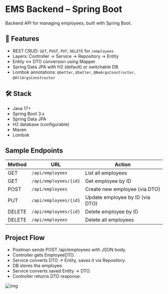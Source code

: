# EMS Backend – Spring Boot

Backend API for managing employees, built with Spring Boot.

## 🚀 Features

- REST CRUD: `GET`, `POST`, `PUT`, `DELETE` for `/employees`
- Layers: Controller → Service → Repository → Entity
- Entity ↔ DTO conversion using Mapper
- Spring Data JPA with H2 (default) or switchable DB
- Lombok annotations: `@Getter`, `@Setter`, `@NoArgsConstructor`, `@AllArgsConstructor`

## 🛠 Stack

- Java 17+
- Spring Boot 3.x
- Spring Data JPA
- H2 database (configurable)
- Maven
- Lombok

## Sample Endpoints

| Method | URL                   | Action                              |
|--------|-----------------------|--------------------------------------|
| GET    | `/api/employees`      | List all employees                   |
| GET    | `/api/employees/{id}` | Get employee by ID                   |
| POST   | `/api/employees`      | Create new employee (via DTO)        |
| PUT    | `/api/employees/{id}` | Update employee by ID (via DTO)      |
| DELETE | `/api/employees/{id}` | Delete employee by ID                |
| DELETE | `/api/employees`      | Delete all employees                 |

## Project Flow

- Postman sends POST /api/employees with JSON body.
- Controller gets EmployeeDTO.
- Service converts DTO → Entity, saves it via Repository.
- DB stores the employee.
- Service converts saved Entity → DTO.
- Controller returns DTO response.

![img](https://github.com/user-attachments/assets/e22b402d-92bf-4f36-b68f-5d98e7d23c78)


